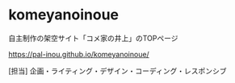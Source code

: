# komeyanoinoue

自主制作の架空サイト「コメ家の井上」のTOPページ

https://pal-inou.github.io/komeyanoinoue/

[担当]
企画・ライティング・デザイン・コーディング・レスポンシブ
